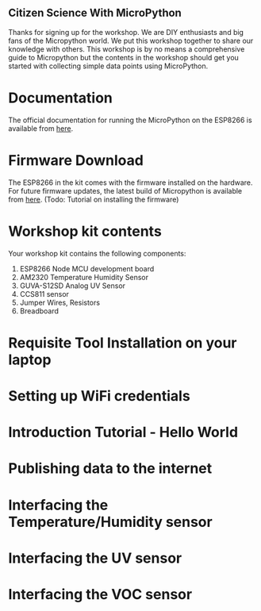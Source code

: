 ## Citizen Science With MicroPython
Thanks for signing up for the workshop. We are DIY enthusiasts and big fans of the Micropython world. We put this workshop together to share our knowledge with others. This workshop is by no means a comprehensive guide to Micropython but the contents in the workshop should get you started with collecting simple data points using MicroPython. 

# Documentation

The official documentation for running the MicroPython on the ESP8266 is available from [here](https://docs.micropython.org/en/latest/esp8266/esp8266/tutorial/intro.html).

# Firmware Download

The ESP8266 in the kit comes with the firmware installed on the hardware. For future firmware updates, the latest build of Micropython is available from [here](http://micropython.org/download#esp8266).  (Todo: Tutorial on installing the firmware)

# Workshop kit contents

Your workshop kit contains the following components:

1. ESP8266 Node MCU development board
2. AM2320 Temperature Humidity Sensor 
3. GUVA-S12SD Analog UV Sensor
4. CCS811 sensor 
5. Jumper Wires, Resistors
6. Breadboard

# Requisite Tool Installation on your laptop



# Setting up WiFi credentials


# Introduction Tutorial - Hello World


# Publishing data to the internet 

# Interfacing the Temperature/Humidity sensor


# Interfacing the UV sensor



# Interfacing the VOC sensor

